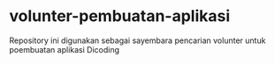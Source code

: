 # volunter-pembuatan-aplikasi
Repository ini digunakan sebagai sayembara pencarian volunter untuk poembuatan aplikasi Dicoding
